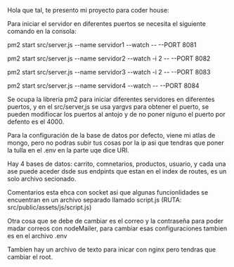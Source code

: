 Hola que tal, te presento mi proyecto para coder house:

Para iniciar el servidor en diferentes puertos se necesita el siguiente comando en la consola:

pm2 start src/server.js --name servidor1  --watch -- --PORT 8081

pm2 start src/server.js --name servidor2  --watch -i 2 -- --PORT 8082

pm2 start src/server.js --name servidor3  --watch -i 2 -- --PORT 8083

pm2 start src/server.js --name servidor4  --watch -- --PORT 8084


Se ocupa la libreria pm2 para iniciar diferentes servidores en diferentes puertos, y en el src/server,js se usa yargvs para obtener el puerto, se pueden modifiocar los puertos al antojo y de no poner niguno el puerto por defento es el 4000.

Para la configuración de la base de datos por defecto, viene mi atlas de mongo, pero no podras subir tus cosas por la ip asi que tendras que poner la tulla en el .env en la parte uqe dice URI.

Hay 4 bases de datos: carrito, comnetarios, productos, usuario, y cada una ase puede aceder dsde sus endpints que estan en el index de routes, es un solo archivo secionado.

Comentarios esta ehca con socket asi que algunas funcionlidades se encuentran en un archivo separado llamado script.js (RUTA: src/public/assets/js/script.js)

Otra cosa que se debe de cambiar es el correo y la contraseña para poder madar correos con nodeMailer, para cambiar esas configuraciones tambien es en el archivo .env

Tambien hay un archivo de texto para inicar con nginx pero tendras que cambiar el root.